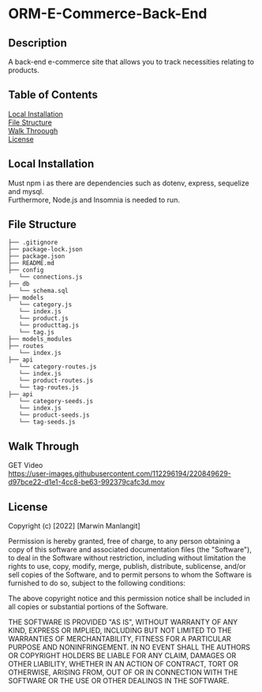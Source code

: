# ORM-E-Commerce-Back-End
## Description
A back-end e-commerce site that allows you to track necessities relating to products. 

## Table of Contents
[Local Installation](#Local-Installation) <br>
[File Structure](#File-Structure) <br>
[Walk Throough](#Walk-Through) <br>
[License](#License)

## Local Installation
Must npm i as there are dependencies such as dotenv, express, sequelize and mysql. <br> Furthermore, Node.js and Insomnia is needed to run. 

## File Structure
```
├── .gitignore
├── package-lock.json
├── package.json
├── README.md
├── config
   └── connections.js
├── db
   └── schema.sql
├── models
   └── category.js
   └── index.js
   └── product.js
   └── producttag.js
   └── tag.js
├── models_modules
├── routes
   └── index.js
├── api
   └── category-routes.js
   └── index.js
   └── product-routes.js
   └── tag-routes.js
├── api
   └── category-seeds.js
   └── index.js
   └── product-seeds.js
   └── tag-seeds.js
```

## Walk Through
GET Video <br>
https://user-images.githubusercontent.com/112296194/220849629-d97bce22-d1e1-4cc8-be63-992379cafc3d.mov




## License
Copyright (c) [2022] [Marwin Manlangit]

Permission is hereby granted, free of charge, to any person obtaining a copy
of this software and associated documentation files (the "Software"), to deal
in the Software without restriction, including without limitation the rights
to use, copy, modify, merge, publish, distribute, sublicense, and/or sell
copies of the Software, and to permit persons to whom the Software is
furnished to do so, subject to the following conditions:

The above copyright notice and this permission notice shall be included in all
copies or substantial portions of the Software.

THE SOFTWARE IS PROVIDED "AS IS", WITHOUT WARRANTY OF ANY KIND, EXPRESS OR
IMPLIED, INCLUDING BUT NOT LIMITED TO THE WARRANTIES OF MERCHANTABILITY,
FITNESS FOR A PARTICULAR PURPOSE AND NONINFRINGEMENT. IN NO EVENT SHALL THE
AUTHORS OR COPYRIGHT HOLDERS BE LIABLE FOR ANY CLAIM, DAMAGES OR OTHER
LIABILITY, WHETHER IN AN ACTION OF CONTRACT, TORT OR OTHERWISE, ARISING FROM,
OUT OF OR IN CONNECTION WITH THE SOFTWARE OR THE USE OR OTHER DEALINGS IN THE
SOFTWARE.
